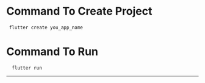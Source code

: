 # Command To Create Project
     flutter create you_app_name
# Command To Run
      flutter run
------------------------------------
